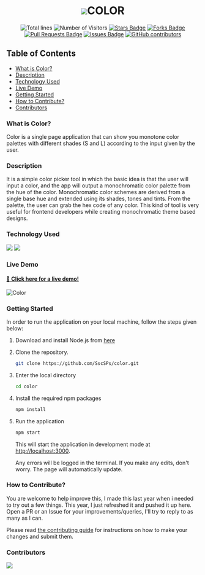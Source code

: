 <h1 align="center"><img src="https://github.com/SscSPs/color/raw/master/public/favicon.ico">COLOR</h1>

<div align="center">
  <img src="https://sloc.xyz/github/SscSPs/color" alt="Total lines">
  <img src="https://visitor-badge.laobi.icu/badge?page_id=aritra-tech/SscSPs.color" alt="Number of Visitors">
  <a href="https://github.com/SscSPs/color/stargazers"><img src="https://img.shields.io/github/stars/SscSPs/color" alt="Stars Badge" /></a>
  <a href="https://github.com/SscSPs/color/network/members"><img src="https://img.shields.io/github/forks/SscSPs/color" alt="Forks Badge" /></a>
  <a href="https://github.com/SscSPs/color/pulls"><img src="https://img.shields.io/github/issues-pr/SscSPs/color" alt="Pull Requests Badge" /></a>
  <a href="https://github.com/SscSPs/color/issues"><img src="https://img.shields.io/github/issues/SscSPs/color" alt="Issues Badge" /></a>
  <a href="https://github.com/SscSPs/color/graphs/contributors"><img alt="GitHub contributors" src="https://img.shields.io/github/contributors/SscSPs/color?color=2b9348"></a>
</div>


## Table of Contents
- [What is Color?](#what-is-color)
- [Description](#description)
- [Technology Used](#technology-used)
- [Live Demo](#live-demo)
- [Getting Started](#getting-started)
- [How to Contribute?](#how-to-contribute)
- [Contributors](#contributors)

### What is Color?
Color is a single page application that can show you monotone color palettes with different shades (S and L) according to the input given by the user.

### Description
It is a simple color picker tool in which the basic idea is that the user will input a color, and the app will output a monochromatic color palette from the hue of the color. Monochromatic color schemes are derived from a single base hue and extended using its shades, tones and tints. From the palette, the user can grab the hex code of any color. This kind of tool is very useful for frontend developers while creating monochromatic theme based designs.

### Technology Used
![](https://img.shields.io/badge/Code-ReactJS-informational?style=flat&logo=react&logoColor=62DAFB&color=62DAFB)
![](https://img.shields.io/badge/Code-CSS3-informational?style=flat&logo=css3&logoColor=214CE5&color=214CE5)

### Live Demo
#### [🎨 Click here for a live demo!](https://sscsps.github.io/color)

![Color](https://user-images.githubusercontent.com/96677760/194740917-6bd01c21-6dd8-4f7f-9372-2dd796a9630c.png)

### Getting Started
In order to run the application on your local machine, follow the steps given below:

1. Download and install Node.js from [here](https://nodejs.org/en) 
2. Clone the repository.

   ```sh
   git clone https://github.com/SscSPs/color.git
   ```
3. Enter the local directory

   ```sh
   cd color
   ```
3. Install the required npm packages

   ```sh
   npm install
   ```
4. Run the application 
    ```sh
    npm start
   ```
   This will start the application in development mode at [http://localhost:3000](http://localhost:3000).
   
   Any errors will be logged in the terminal. If you make any edits, don't worry. The page will automatically update.


### How to Contribute?
You are welcome to help improve this, I made this last year when i needed to try out a few things.
This year, I just refreshed it and pushed it up here.
Open a PR or an Issue for your improvements/queries, I'll try to reply to as many as I can.

Please read [the contributing guide](CONTRIBUTING.md) for instructions on how to make your changes and submit them.

### Contributors
<a href = "https://github.com/SscSPs/color/graphs/contributors">
  <img src = "https://contrib.rocks/image?repo=SscSPs/color"/>
</a>
